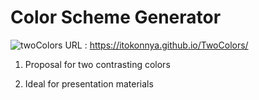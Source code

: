 # Color Scheme Generator
![twoColors](https://user-images.githubusercontent.com/124262891/218005645-80836094-7364-46bf-ac96-5f7028d6673a.jpg)
URL : https://itokonnya.github.io/TwoColors/

1. Proposal for two contrasting colors

2. Ideal for presentation materials
